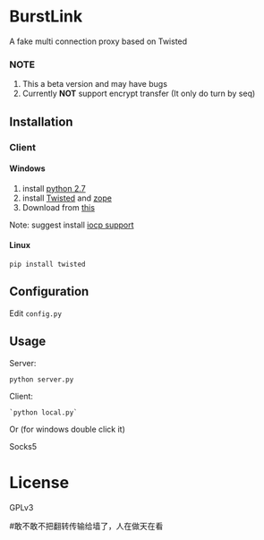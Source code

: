 BurstLink
===========

A fake multi connection proxy based on Twisted

### NOTE

1. This a beta version and may have bugs
2. Currently **NOT** support encrypt transfer (It only do turn by seq)

## Installation

### Client

#### Windows

1. install [python 2.7](https://www.python.org/ftp/python/2.7.8/python-2.7.8.msi)
2. install [Twisted](https://pypi.python.org/packages/2.7/T/Twisted/Twisted-14.0.2.win32-py2.7.msi) and [zope](https://pypi.python.org/packages/2.7/z/zope.interface/zope.interface-4.1.1.win32-py2.7.exe#md5=8b36e1fcd506ac9fb325ddf1c7238b07)
3. Download from [this](http://sourceforge.net/projects/pywin32/files/pywin32/Build%20219/pywin32-219.win32-py2.7.exe/download)

Note: suggest install [iocp support](http://sourceforge.net/projects/pywin32/files/pywin32/Build%20219/pywin32-219.win32-py2.7.exe/download)

#### Linux
    
    pip install twisted

## Configuration

Edit `config.py`

## Usage

Server:

    python server.py

Client:
   
    `python local.py`
 Or (for windows double click it)
 
Socks5
# License

GPLv3

#敢不敢不把翻转传输给墙了，人在做天在看
